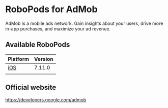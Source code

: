 # RoboPods for AdMob

AdMob is a mobile ads network. Gain insights about your users, drive more in-app purchases, and maximize your ad revenue.

## Available RoboPods

| Platform    | Version |
|-------------|---------|
| [iOS](ios/) | 7.11.0  |
|             |         |

## Official website

https://developers.google.com/admob